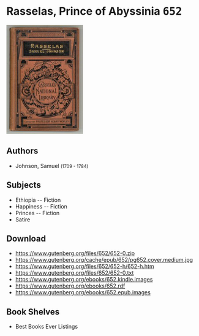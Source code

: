 # Rasselas, Prince of Abyssinia <kbd>652</kbd>

![](./cover.medium.jpg "")

## Authors


 - Johnson, Samuel <small>(1709 - 1784)</small>

## Subjects


 - Ethiopia -- Fiction
 - Happiness -- Fiction
 - Princes -- Fiction
 - Satire

## Download


 - https://www.gutenberg.org/files/652/652-0.zip
 - https://www.gutenberg.org/cache/epub/652/pg652.cover.medium.jpg
 - https://www.gutenberg.org/files/652/652-h/652-h.htm
 - https://www.gutenberg.org/files/652/652-0.txt
 - https://www.gutenberg.org/ebooks/652.kindle.images
 - https://www.gutenberg.org/ebooks/652.rdf
 - https://www.gutenberg.org/ebooks/652.epub.images

## Book Shelves


 - Best Books Ever Listings
